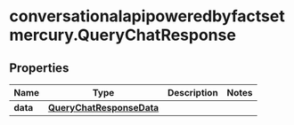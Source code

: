 # conversationalapipoweredbyfactsetmercury.QueryChatResponse

## Properties

Name | Type | Description | Notes
------------ | ------------- | ------------- | -------------
**data** | [**QueryChatResponseData**](QueryChatResponseData.md) |  | 


